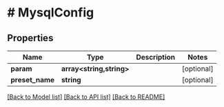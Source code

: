 # # MysqlConfig

## Properties

Name | Type | Description | Notes
------------ | ------------- | ------------- | -------------
**param** | **array<string,string>** |  | [optional]
**preset_name** | **string** |  | [optional]

[[Back to Model list]](../../README.md#models) [[Back to API list]](../../README.md#endpoints) [[Back to README]](../../README.md)
